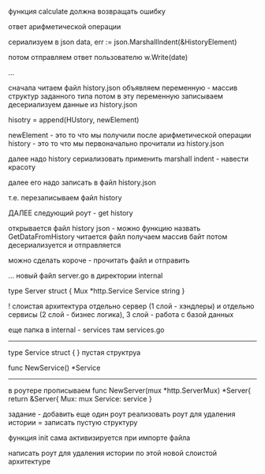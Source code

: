 функция calculate должна возвращать ошибку

ответ арифметической операции

сериализуем в json
data, err := json.MarshallIndent(&HistoryElement)

потом отправляем ответ пользователю
w.Write(date)

...

сначала читаем файл history.json
объявляем переменную - массив структур заданного типа
потом в эту переменную записываем десериализуем данные из history.json

hisotry = append(HUstory, newElement)

newElement - это то что мы получили после арифметической операции
history - это то что мы первоначально прочитали из history.json

далее надо history сериализовать
применить marshall indent - навести красоту

далее его надо записать в файл history.json

т.е. перезаписываем файл history

ДАЛЕЕ
следующий роут - get history

открывается файл history json - можно функцию назвать GetDataFromHistory
читается файл
получаем массив байт
потом десериализуется
и отправляется

можно сделать короче - прочитать файл и отправить


...
новый файл server.go в директории internal

type Server struct {
Mux *http.Service
Service string
}

! слоистая архитектура
отдельно сервер (1 слой - хэндлеры) и отдельно сервисы (2 слой - бизнес  логика), 3 слой - работа с базой данных

еще папка в internal - services
там services.go

***
type Service struct {
}
пустая структруа

func NewService() *Service
***

в роутере прописываем
func NewServer(mux *http.ServerMux) *Server{
return &Server{
Mux: mux
Service: service
}


задание - добавить еще один роут
реализовать роут для удаления истории
= записать пустую структуру

функция init сама активизируется при импорте файла

написать роут для удаления истории
по этой новой слоистой архитектуре




